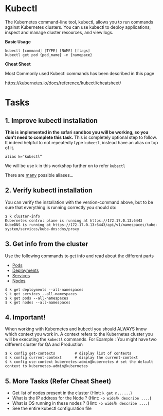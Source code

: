 # Kubectl #

The Kubernetes command-line tool, kubectl, allows you to run commands against Kubernetes clusters. You can use kubectl to deploy applications, inspect and manage cluster resources, and view logs.

**Basic Usage**

```
kubectl [command] [TYPE] [NAME] [flags]
kubectl get pod {pod_name} -n {namepace}        
``` 
**Cheat Sheet**

Most Commonly used Kubectl commands has been described in this page 

https://kubernetes.io/docs/reference/kubectl/cheatsheet/

# Tasks #

## 1. Improve kubectl installation

**This is implemented in the safari sandbox you will be working, so you don't need to complete this task.**
This is completely optional step to follow. It indeed helpful to not repeatedly type `kubectl`, instead have an alias on top of it. 
```
alias k=“kubectl”
```
We will be use `k` in this workshop further on to refer `kubectl`

There are [many](https://github.com/ahmetb/kubectl-aliases) possible aliases...

## 2. Verify kubectl installation
You can verify the installation with the version-command above, but to be sure that everything is running correctly you should do:
```
$ k cluster-info
Kubernetes control plane is running at https://172.17.0.13:6443
KubeDNS is running at https://172.17.0.13:6443/api/v1/namespaces/kube-system/services/kube-dns:dns/proxy
```
## 3. Get info from the cluster
Use the following commands to get info and read about the different parts
- [Pods](https://kubernetes.io/docs/concepts/workloads/pods/pod-overview/)
- [Deployments](https://kubernetes.io/docs/concepts/workloads/controllers/deployment/)
- [Services](https://kubernetes.io/docs/concepts/services-networking/service/)
- [Nodes](https://kubernetes.io/docs/concepts/architecture/nodes/)

```
$ k get deployments --all-namespaces
$ k get services --all-namespaces
$ k get pods --all-namespaces
$ k get nodes --all-namespaces
```

## 4. Important!
When working with Kubernetes and kubectl you should ALWAYS know which context you work in. A context refers to the Kubernetes cluster you will be executing the `kubectl` commands. 
For Example : You might have two different cluster for QA and Production

```
$ k config get-contexts         # display list of contexts 
$ k config current-context      # display the current-context
$ k config use-context kubernetes-admin@kubernetes # set the default context to kubernetes-admin@kubernetes
```

## 5. More Tasks (Refer Cheat Sheet)
- Get list of nodes present in the cluster (Hint: `k get n......`)  
- What is the IP address for the Node ? (Hint: `-o wide`/`k describe ....`)
- What is OS running in these nodes ? (Hint:  `-o wide`/`k describe ....`)
- See the entire kubectl configuration file
